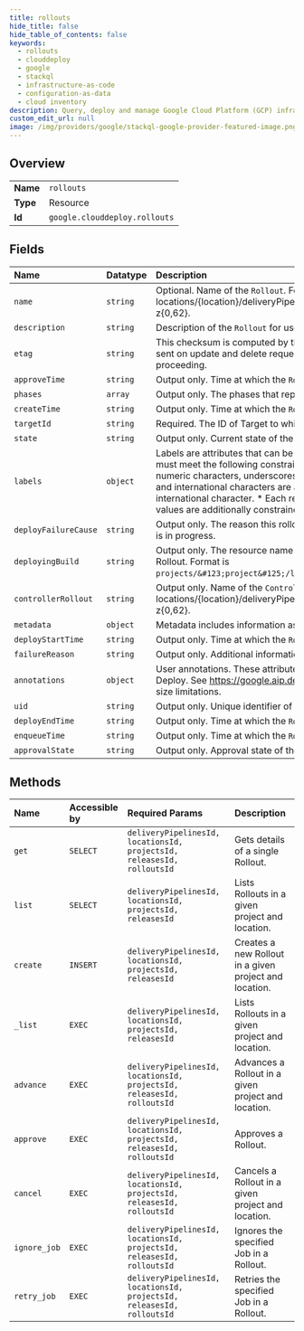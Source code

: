 ```yaml
---
title: rollouts
hide_title: false
hide_table_of_contents: false
keywords:
  - rollouts
  - clouddeploy
  - google    
  - stackql
  - infrastructure-as-code
  - configuration-as-data
  - cloud inventory
description: Query, deploy and manage Google Cloud Platform (GCP) infrastructure and resources using SQL
custom_edit_url: null
image: /img/providers/google/stackql-google-provider-featured-image.png
---
```

  
    

## Overview
<table><tbody>
<tr><td><b>Name</b></td><td><code>rollouts</code></td></tr>
<tr><td><b>Type</b></td><td>Resource</td></tr>
<tr><td><b>Id</b></td><td><code>google.clouddeploy.rollouts</code></td></tr>
</tbody></table>

## Fields
| Name | Datatype | Description |
|:-----|:---------|:------------|
| `name` | `string` | Optional. Name of the `Rollout`. Format is projects/&#123;project&#125;/ locations/&#123;location&#125;/deliveryPipelines/&#123;deliveryPipeline&#125;/ releases/&#123;release&#125;/rollouts/a-z&#123;0,62&#125;. |
| `description` | `string` | Description of the `Rollout` for user purposes. Max length is 255 characters. |
| `etag` | `string` | This checksum is computed by the server based on the value of other fields, and may be sent on update and delete requests to ensure the client has an up-to-date value before proceeding. |
| `approveTime` | `string` | Output only. Time at which the `Rollout` was approved. |
| `phases` | `array` | Output only. The phases that represent the workflows of this `Rollout`. |
| `createTime` | `string` | Output only. Time at which the `Rollout` was created. |
| `targetId` | `string` | Required. The ID of Target to which this `Rollout` is deploying. |
| `state` | `string` | Output only. Current state of the `Rollout`. |
| `labels` | `object` | Labels are attributes that can be set and used by both the user and by Cloud Deploy. Labels must meet the following constraints: * Keys and values can contain only lowercase letters, numeric characters, underscores, and dashes. * All characters must use UTF-8 encoding, and international characters are allowed. * Keys must start with a lowercase letter or international character. * Each resource is limited to a maximum of 64 labels. Both keys and values are additionally constrained to be &lt;= 128 bytes. |
| `deployFailureCause` | `string` | Output only. The reason this rollout failed. This will always be unspecified while the rollout is in progress. |
| `deployingBuild` | `string` | Output only. The resource name of the Cloud Build `Build` object that is used to deploy the Rollout. Format is `projects/&#123;project&#125;/locations/&#123;location&#125;/builds/&#123;build&#125;`. |
| `controllerRollout` | `string` | Output only. Name of the `ControllerRollout`. Format is projects/&#123;project&#125;/ locations/&#123;location&#125;/deliveryPipelines/&#123;deliveryPipeline&#125;/ releases/&#123;release&#125;/rollouts/a-z&#123;0,62&#125;. |
| `metadata` | `object` | Metadata includes information associated with a `Rollout`. |
| `deployStartTime` | `string` | Output only. Time at which the `Rollout` started deploying. |
| `failureReason` | `string` | Output only. Additional information about the rollout failure, if available. |
| `annotations` | `object` | User annotations. These attributes can only be set and used by the user, and not by Cloud Deploy. See https://google.aip.dev/128#annotations for more details such as format and size limitations. |
| `uid` | `string` | Output only. Unique identifier of the `Rollout`. |
| `deployEndTime` | `string` | Output only. Time at which the `Rollout` finished deploying. |
| `enqueueTime` | `string` | Output only. Time at which the `Rollout` was enqueued. |
| `approvalState` | `string` | Output only. Approval state of the `Rollout`. |
## Methods
| Name | Accessible by | Required Params | Description |
|:-----|:--------------|:----------------|:------------|
| `get` | `SELECT` | `deliveryPipelinesId, locationsId, projectsId, releasesId, rolloutsId` | Gets details of a single Rollout. |
| `list` | `SELECT` | `deliveryPipelinesId, locationsId, projectsId, releasesId` | Lists Rollouts in a given project and location. |
| `create` | `INSERT` | `deliveryPipelinesId, locationsId, projectsId, releasesId` | Creates a new Rollout in a given project and location. |
| `_list` | `EXEC` | `deliveryPipelinesId, locationsId, projectsId, releasesId` | Lists Rollouts in a given project and location. |
| `advance` | `EXEC` | `deliveryPipelinesId, locationsId, projectsId, releasesId, rolloutsId` | Advances a Rollout in a given project and location. |
| `approve` | `EXEC` | `deliveryPipelinesId, locationsId, projectsId, releasesId, rolloutsId` | Approves a Rollout. |
| `cancel` | `EXEC` | `deliveryPipelinesId, locationsId, projectsId, releasesId, rolloutsId` | Cancels a Rollout in a given project and location. |
| `ignore_job` | `EXEC` | `deliveryPipelinesId, locationsId, projectsId, releasesId, rolloutsId` | Ignores the specified Job in a Rollout. |
| `retry_job` | `EXEC` | `deliveryPipelinesId, locationsId, projectsId, releasesId, rolloutsId` | Retries the specified Job in a Rollout. |
